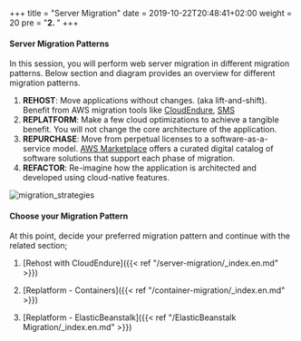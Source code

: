 +++
title = "Server Migration"
date = 2019-10-22T20:48:41+02:00
weight = 20
pre = "<b>2. </b>"
+++

#### Server Migration Patterns

In this session, you will perform web server migration in different migration patterns. Below section and diagram provides an overview for different migration patterns. 

1. **REHOST**: Move applications without changes. (aka lift-and-shift). Benefit from AWS migration tools like <a href="https://aws.amazon.com/cloudendure-migration/" target="_blank">CloudEndure</a>, <a href="https://aws.amazon.com/server-migration-service/" target="_blank">SMS</a>
2. **REPLATFORM**: Make a few cloud optimizations to achieve a tangible benefit. You will not change the core architecture of the application.
3. **REPURCHASE**: Move from perpetual licenses to a software-as-a-service model. <a href="https://aws.amazon.com/mp/migration/" target="_blank">AWS Marketplace</a> offers a curated digital catalog of software solutions that support each phase of migration.
4. **REFACTOR**: Re-imagine how the application is architected and developed using cloud-native features.


![migration_strategies](/server_migration_overview/migration_options.png)


#### Choose your Migration Pattern 

At this point, decide your preferred migration pattern and continue with the related section; 


1. [Rehost with CloudEndure]({{< ref "/server-migration/_index.en.md" >}})

2. [Replatform - Containers]({{< ref "/container-migration/_index.en.md" >}})

3. [Replatform - ElasticBeanstalk]({{< ref "/ElasticBeanstalk Migration/_index.en.md" >}})
